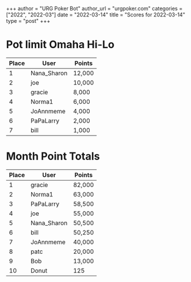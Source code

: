 +++
author = "URG Poker Bot"
author_url = "urgpoker.com"
categories = ["2022", "2022-03"]
date = "2022-03-14"
title = "Scores for 2022-03-14"
type = "post"
+++
# Pot limit Omaha Hi-Lo

| Place | User | Points |
|-------|------|--------|
| 1 | Nana_Sharon | 12,000 |
| 2 | joe | 10,000 |
| 3 | gracie | 8,000 |
| 4 | Norma1 | 6,000 |
| 5 | JoAnnmeme | 4,000 |
| 6 | PaPaLarry | 2,000 |
| 7 | bill | 1,000 |

# Month Point Totals

| Place | User | Points |
|-------|------|--------|
| 1 | gracie | 82,000 |
| 2 | Norma1 | 63,000 |
| 3 | PaPaLarry | 58,500 |
| 4 | joe | 55,000 |
| 5 | Nana_Sharon | 50,500 |
| 6 | bill | 50,250 |
| 7 | JoAnnmeme | 40,000 |
| 8 | patc | 20,000 |
| 9 | Bob | 13,000 |
| 10 | Donut | 125 |
